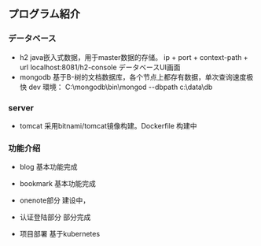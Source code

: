 ## プログラム紹介
### データベース
- h2
  java嵌入式数据，用于master数据的存储。 
  ip + port + context-path + url
  localhost:8081/h2-console データベースUI画面
- mongodb
  基于B-树的文档数据库，各个节点上都存有数据，单次查询速度极快
  dev 環境：
  C:\mongodb\bin\mongod --dbpath c:\data\db
  
### server
- tomcat
  采用bitnami/tomcat镜像构建。Dockerfile 构建中

### 功能介绍

- blog
  基本功能完成

- bookmark
  基本功能完成
  
- onenote部分
  建设中，
  
- 认证登陆部分
  部分完成
  
- 项目部署
  基于kubernetes  
